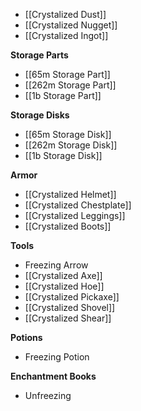 - [[Crystalized Dust]]
- [[Crystalized Nugget]]
- [[Crystalized Ingot]]

**Storage Parts**

- [[65m Storage Part]]
- [[262m Storage Part]]
- [[1b Storage Part]]

**Storage Disks**

- [[65m Storage Disk]]
- [[262m Storage Disk]]
- [[1b Storage Disk]]

**Armor**

- [[Crystalized Helmet]]
- [[Crystalized Chestplate]]
- [[Crystalized Leggings]]
- [[Crystalized Boots]]

**Tools**

- Freezing Arrow
- [[Crystalized Axe]]
- [[Crystalized Hoe]]
- [[Crystalized Pickaxe]]
- [[Crystalized Shovel]]
- [[Crystalized Shear]]

**Potions**

- Freezing Potion

**Enchantment Books**

- Unfreezing
